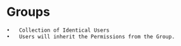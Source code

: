 # Groups
```sh
•	Collection of Identical Users
•	Users will inherit the Permissions from the Group.
```
